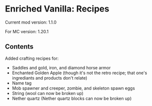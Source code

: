 # Enriched Vanilla: Recipes
Current mod version: 1.1.0

For MC version: 1.20.1

## Contents
Added crafting recipes for:
- Saddles and gold, iron, and diamond horse armor
- Enchanted Golden Apple (though it's not the retro recipe; that one's ingrediants and products don't relate)
- Name tag
- Mob spawner and creeper, zombie, and skeleton spawn eggs
- String (wool can now be broken up)
- Nether quartz (Nether quartz blocks can now be broken up)